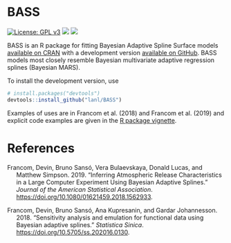 BASS
================

[![License: GPL
v3](https://img.shields.io/badge/License-GPLv3-blue.svg)](https://www.gnu.org/licenses/gpl-3.0)
[![](https://img.shields.io/badge/devel%20version-1.2.4-purple.svg)](https://github.com/lanl/BASS)
[![](https://www.r-pkg.org/badges/version/BASS?color=orange)](https://cran.r-project.org/package=BASS)

<!-- README.md is generated from README.Rmd. Please edit that file -->

BASS is an R package for fitting Bayesian Adaptive Spline Surface models
[available on CRAN](https://CRAN.R-project.org/package=BASS) with a
development version [available on GitHub](https://github.com/lanl/BASS).
BASS models most closely resemble Bayesian multivariate adaptive
regression splines (Bayesian MARS).

To install the development version, use

``` r
# install.packages("devtools")
devtools::install_github("lanl/BASS")
```

Examples of uses are in Francom et al. (2018) and Francom et al. (2019)
and explicit code examples are given in the [R package
vignette](https://CRAN.R-project.org/package=BASS/vignettes/).

# References

<div id="refs" class="references csl-bib-body hanging-indent">

<div id="ref-francom2019inferring" class="csl-entry">

Francom, Devin, Bruno Sansó, Vera Bulaevskaya, Donald Lucas, and Matthew
Simpson. 2019. “Inferring Atmospheric Release Characteristics in a Large
Computer Experiment Using Bayesian Adaptive Splines.” *Journal of the
American Statistical Association*.
<https://doi.org/10.1080/01621459.2018.1562933>.

</div>

<div id="ref-francom2018sensitivity" class="csl-entry">

Francom, Devin, Bruno Sansó, Ana Kupresanin, and Gardar Johannesson.
2018. “<span class="nocase">Sensitivity analysis and emulation for
functional data using Bayesian adaptive splines</span>.” *Statistica
Sinica*. <https://doi.org/10.5705/ss.202016.0130>.

</div>

</div>
